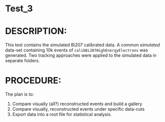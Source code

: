 # Test_3
# DESCRIPTION:

This test contains the simulated Bi207 calibrated data. 
A common *simulated* data-set containing 10k events of `calibBi207HighEnergyElectrons` was generated. Two tracking approaches were applied to the simulated data in separate folders. 

# PROCEDURE:

The plan is to:
1. Compare visually (all?) reconstructed events and build a gallery
2. Compare visually, reconstructed events under specific data-cuts
3. Export data into a root file for statistical analysis.